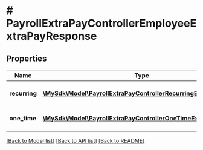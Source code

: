 # # PayrollExtraPayControllerEmployeeExtraPayResponse

## Properties

Name | Type | Description | Notes
------------ | ------------- | ------------- | -------------
**recurring** | [**\MySdk\Model\PayrollExtraPayControllerRecurringExtraPayEntry[]**](PayrollExtraPayControllerRecurringExtraPayEntry.md) | Recurring extra pay entries | [optional]
**one_time** | [**\MySdk\Model\PayrollExtraPayControllerOneTimeExtraPayEntry[]**](PayrollExtraPayControllerOneTimeExtraPayEntry.md) | One-time extra pay entries | [optional]

[[Back to Model list]](../../README.md#models) [[Back to API list]](../../README.md#endpoints) [[Back to README]](../../README.md)
